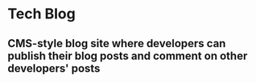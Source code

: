 # Tech Blog

## CMS-style blog site where developers can publish their blog posts and comment on other developers' posts
